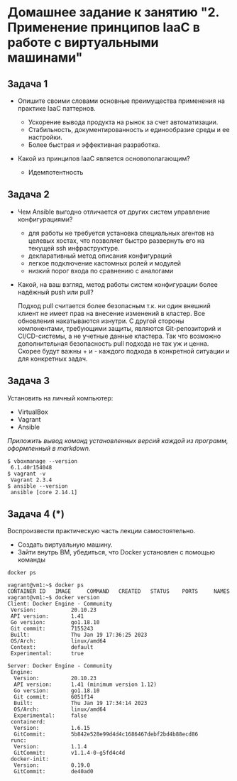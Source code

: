 # Домашнее задание к занятию "2. Применение принципов IaaC в работе с виртуальными машинами"

## Задача 1

- Опишите своими словами основные преимущества применения на практике IaaC паттернов.


    * Ускорение вывода продукта на рынок за счет автоматизации.   
    * Стабильность, документированность и единообразие среды и ее настройки.
    * Более быстрая и эффективная разработка.

- Какой из принципов IaaC является основополагающим?


    * Идемпотентность    

## Задача 2

- Чем Ansible выгодно отличается от других систем управление конфигурациями?


    * для работы не требуется установка специальных агентов на целевых хостах, 
        что позволяет быстро развернуть его на текущей ssh инфраструктуре.
    * декларативный метод описания конфигураций
    * легкое подключение кастомных ролей и модулей
    * низкий порог входа по сравнению с аналогами
    

- Какой, на ваш взгляд, метод работы систем конфигурации более надёжный push или pull?

    
    Подход pull считается более безопасным т.к. ни один внешний клиент не имеет прав на 
    внесение изменений в кластер. Все обновления накатываются изнутри. 
    С другой стороны компонентами, требующими защиты, являются Git-репозиторий и CI/CD-системы, 
    а не учетные данные кластера. Так что возможно дополнительная безопасность pull подхода 
    не так уж и ценна. Скорее будут важны + и - каждого подхода в конкретной ситуации и для
    конкретных задач.

## Задача 3

Установить на личный компьютер:

- VirtualBox
- Vagrant
- Ansible

*Приложить вывод команд установленных версий каждой из программ, оформленный в markdown.*
    
    $ vboxmanage --version
     6.1.40r154048
    $ vagrant -v
     Vagrant 2.3.4
    $ ansible --version
     ansible [core 2.14.1]
   



## Задача 4 (*)

Воспроизвести практическую часть лекции самостоятельно.

- Создать виртуальную машину.
- Зайти внутрь ВМ, убедиться, что Docker установлен с помощью команды
```
docker ps    
```

    vagrant@vm1:~$ docker ps
    CONTAINER ID   IMAGE     COMMAND   CREATED   STATUS    PORTS     NAMES
    vagrant@vm1:~$ docker version
    Client: Docker Engine - Community
     Version:           20.10.23
     API version:       1.41
     Go version:        go1.18.10
     Git commit:        7155243
     Built:             Thu Jan 19 17:36:25 2023
     OS/Arch:           linux/amd64
     Context:           default
     Experimental:      true
    
    Server: Docker Engine - Community
     Engine:
      Version:          20.10.23
      API version:      1.41 (minimum version 1.12)
      Go version:       go1.18.10
      Git commit:       6051f14
      Built:            Thu Jan 19 17:34:14 2023
      OS/Arch:          linux/amd64
      Experimental:     false
     containerd:
      Version:          1.6.15
      GitCommit:        5b842e528e99d4d4c1686467debf2bd4b88ecd86
     runc:
      Version:          1.1.4
      GitCommit:        v1.1.4-0-g5fd4c4d
     docker-init:
      Version:          0.19.0
      GitCommit:        de40ad0
